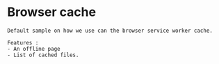# Browser cache

```
Default sample on how we use can the browser service worker cache.

Features :
- An offline page
- List of cached files.
```
